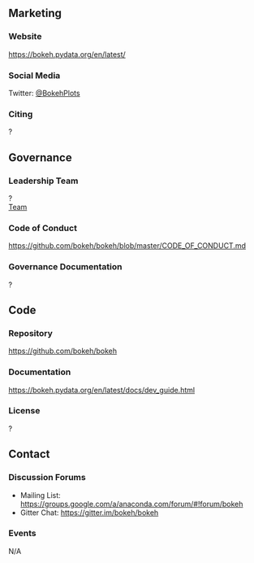 ## Marketing

### Website
https://bokeh.pydata.org/en/latest/

### Social Media
Twitter: [@BokehPlots](https://twitter.com/BokehPlots)

### Citing
?

## Governance

### Leadership Team
?  
[Team](https://bokehplots.com/pages/team.html)

### Code of Conduct
https://github.com/bokeh/bokeh/blob/master/CODE_OF_CONDUCT.md

### Governance Documentation
?

## Code

### Repository
https://github.com/bokeh/bokeh

### Documentation
https://bokeh.pydata.org/en/latest/docs/dev_guide.html

### License
?

## Contact

### Discussion Forums
- Mailing List: https://groups.google.com/a/anaconda.com/forum/#!forum/bokeh
- Gitter Chat: https://gitter.im/bokeh/bokeh

### Events
N/A
